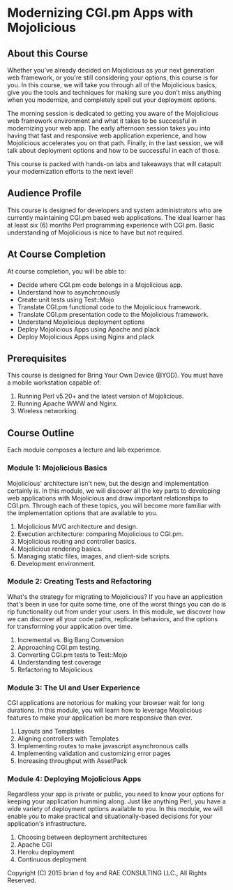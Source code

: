 # Modernizing CGI.pm Apps with Mojolicious

## About this Course

Whether you've already decided on Mojolicious as your next generation
web framework, or you're still considering your options, this course
is for you.  In this course, we will take you through all of the
Mojolicious basics, give you the tools and techniques for making sure
you don't miss anything when you modernize, and completely spell out
your deployment options.

The morning session is dedicated to getting you aware of the
Mojolicious web framework environment and what it takes to be
successful in modernizing your web app.  The early afternoon session
takes you into having that fast and responsive web application
experience, and how Mojolicious accelerates you on that path.
Finally, in the last session, we will talk about deployment options
and how to be successful in each of those.

This course is packed with hands-on labs and takeaways that will
catapult your modernization efforts to the next level!

## Audience Profile

This course is designed for developers and system administrators who
are currently maintaining CGI.pm based web applications.  The ideal
learner has at least six (6) months Perl programming experience with
CGI.pm.  Basic understanding of Mojolicious is nice to have but not
required.

## At Course Completion

At course completion, you will be able to:

* Decide where CGI.pm code belongs in a Mojolicious app.
* Understand how to asynchronously 
* Create unit tests using Test::Mojo
* Translate CGI.pm functional code to the Mojolicious framework.
* Translate CGI.pm presentation code to the Mojolicious framework.
* Understand Mojolicious deployment options
* Deploy Mojolicious Apps using Apache and plack
* Deploy Mojolicious Apps using Nginx and plack

## Prerequisites

This course is designed for Bring Your Own Device (BYOD).  You must
have a mobile workstation capable of:

1. Running Perl v5.20+ and the latest version of Mojolicious.
2. Running Apache WWW and Nginx.
3. Wireless networking.

## Course Outline

Each module composes a lecture and lab experience. 

### Module 1: Mojolicious Basics

Mojolicious' architecture isn't new, but the design and implementation
certainly is.  In this module, we will discover all the key parts to
developing web applications with Mojolicious and draw important
relationships to CGI.pm. Through each of these topics, you will become
more familiar with the implementation options that are available to
you.

1. Mojolicious MVC architecture and design.
2. Execution architecture: comparing Mojolicious to CGI.pm.
3. Mojolicious routing and controller basics.
4. Mojolicious rendering basics.
5. Managing static files, images, and client-side scripts.
6. Development environment.

### Module 2: Creating Tests and Refactoring

What's the strategy for migrating to Mojolicious?  If you have an
application that's been in use for quite some time, one of the worst
things you can do is rip functionality out from under your users.  In
this module, we discover how we can discover all your code paths,
replicate behaviors, and the options for transforming your application
over time.

1. Incremental vs. Big Bang Conversion
2. Approaching CGI.pm testing.
3. Converting CGI.pm tests to Test::Mojo
4. Understanding test coverage
5. Refactoring to Mojolicious

### Module 3: The UI and User Experience

CGI applications are notorious for making your browser wait for long
durations.  In this module, you will learn how to leverage Mojolicious
features to make your application be more responsive than ever.

1. Layouts and Templates
2. Aligning controllers with Templates
3. Implementing routes to make javascript asynchronous calls
4. Implementing validation and customizing error pages
5. Increasing throughput with AssetPack

### Module 4: Deploying Mojolicious Apps

Regardless your app is private or public, you need to know your
options for keeping your application humming along.  Just like
anything Perl, you have a wide variety of deployment options available
to you.  In this module, we will enable you to make practical and
situationally-based decisions for your application's infrastructure.

1. Choosing between deployment architectures
2. Apache CGI 
3. Heroku deployment
4. Continuous deployment


Copyright (C) 2015 brian d foy and RAE CONSULTING LLC., All Rights Reserved.

